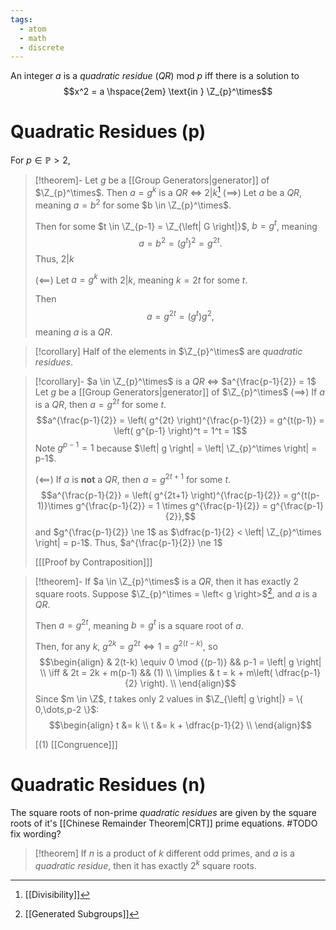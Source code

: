 ```yaml
---
tags:
  - atom
  - math
  - discrete
---
```

An integer $a$ is a *quadratic residue* (*QR*) mod $p$ iff there is a solution to
$$x^2 = a \hspace{2em} \text{in } \Z_{p}^\times$$

# Quadratic Residues (p)
For $p \in \mathbb{P} > 2$,

> [!theorem]-  Let $g$ be a [[Group Generators|generator]] of $\Z_{p}^\times$. Then $a = g^k$ is a *QR* $\iff$ $2|k$[^1]
> $(\implies)$
> Let $a$ be a *QR*, meaning $a = b^2$ for some $b \in \Z_{p}^\times$.
> 
> Then for some $t \in \Z_{p-1} = \Z_{\left| G \right|}$, $b = g^t$, meaning
> $$a = b^2 = \left( g^t \right)^2 = g^{2t}.$$
> Thus, $2|k$
> 
> $(\impliedby)$
> Let $a = g^k$ with $2|k$, meaning $k = 2t$ for some $t$.
> 
> Then
> $$a = g^{2t} = \left( g^t \right)g^2,$$
> meaning $a$ is a *QR*.

> [!corollary] Half of the elements in $\Z_{p}^\times$ are *quadratic residues*.

> [!corollary]- $a \in \Z_{p}^\times$ is a *QR* $\iff$ $a^{\frac{p-1}{2}} = 1$
> Let $g$ be a [[Group Generators|generator]] of $\Z_{p}^\times$
> $\left( \implies \right)$
> If $a$ is a *QR*, then $a = g^{2t}$ for some $t$.
> $$a^{\frac{p-1}{2}} = \left( g^{2t} \right)^{\frac{p-1}{2}} = g^{t(p-1)} = \left( g^{p-1} \right)^t = 1^t = 1$$
> Note $g^{p-1} = 1$ because $\left| g \right| = \left| \Z_{p}^\times \right| = p-1$.
> 
> $(\impliedby)$
> If $a$ is **not** a *QR*, then $a = g^{2t+1}$ for some $t$.
> $$a^{\frac{p-1}{2}} = \left( g^{2t+1} \right)^{\frac{p-1}{2}} = g^{t(p-1)}\times g^{\frac{p-1}{2}} = 1 \times g^{\frac{p-1}{2}} = g^{\frac{p-1}{2}},$$
> and $g^{\frac{p-1}{2}} \ne 1$ as $\dfrac{p-1}{2} < \left| \Z_{p}^\times \right| = p-1$. Thus, $a^{\frac{p-1}{2}} \ne 1$
> 
> \[[[Proof by Contraposition]]\]

> [!theorem]- If $a \in \Z_{p}^\times$ is a *QR*, then it has exactly $2$ square roots.
> Suppose $\Z_{p}^\times = \left< g \right>$[^2], and $a$ is a *QR*.
> 
> Then $a = g^{2t}$, meaning $b = g^t$ is a square root of $a$.
> 
> Then, for any $k$, $g^{2k} = g^{2t} \iff 1 = g^{2(t-k)}$, so
> $$\begin{align}
> 	& 2(t-k) \equiv 0 \mod {(p-1)} && p-1 = \left| g \right|  \\
> 	\iff & 2t = 2k + m(p-1) && (1) \\
> 	\implies & t = k + m\left( \dfrac{p-1}{2} \right). \\
> \end{align}$$
> Since $m \in \Z$, $t$ takes only $2$ values in $\Z_{\left| g \right|} = \{ 0,\dots,p-2 \}$:
> $$\begin{align}
> 	t &= k \\
> 	t &= k + \dfrac{p-1}{2} \\
> \end{align}$$
> 
> \[$(1)$ [[Congruence]]\]
# Quadratic Residues (n)
The square roots of non-prime *quadratic residues* are given by the square roots of it's [[Chinese Remainder Theorem|CRT]] prime equations.
#TODO fix wording?

> [!theorem] If $n$ is a product of $k$ different odd primes, and $a$ is a *quadratic residue*, then it has exactly $2^k$ square roots.

[^1]: [[Divisibility]]
[^2]: [[Generated Subgroups]]
